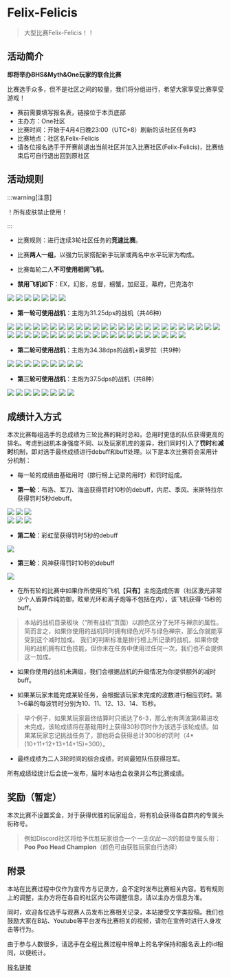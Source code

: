 # Felix-Felicis

> 大型比赛Felix-Felicis！！

## 活动简介

**即将举办BHS&Myth&One玩家的联合比赛**

比赛选手众多，但不是社区之间的较量，我们将分组进行，希望大家享受比赛享受游戏！

- 赛前需要填写报名表，链接位于本页底部
- 主办方：One社区
- 比赛时间：开始于4月4日晚23:00（UTC+8）刷新的该社区任务#3
- 比赛地点：社区名Felix-Felicis
- 请各位报名选手于开赛前退出当前社区并加入比赛社区(Felix-Felicis)，比赛结束后可自行退出回到原社区

## 活动规则

:::warning[注意]

！所有皮肤禁止使用！

:::

- 比赛规则：进行连续3轮社区任务的**竞速比赛**。
- 比赛**两人一组**，以强力玩家搭配新手玩家或两名中水平玩家为构成。
- 比赛每轮二人**不可使用相同飞机**。

- **禁用飞机如下**：EX，幻影，总督，螃蟹，加尼亚，幕府，巴克洛尔

<img src="/ships/ship_34.png" style={{zoom:0.25}}/>
<img src="/ships/ship_65.png" style={{zoom:0.25}}/>
<img src="/ships/ship_57.png" style={{zoom:0.25}}/>
<img src="/ships/ship_88.png" style={{zoom:0.25}}/>
<img src="/ships/ship_91.png" style={{zoom:0.25}}/>
<img src="/ships/ship_68.png" style={{zoom:0.25}}/>
<img src="/ships/ship_43.png" style={{zoom:0.25}}/>

- **第一轮可使用战机**：主炮为31.25dps的战机（共46种）

<img src="/ships/ship_1.png" style={{zoom:0.25}}/>
<img src="/ships/ship_3.png" style={{zoom:0.25}}/>
<img src="/ships/ship_4.png" style={{zoom:0.25}}/>
<img src="/ships/ship_5.png" style={{zoom:0.25}}/>
<img src="/ships/ship_11.png" style={{zoom:0.25}}/>
<img src="/ships/ship_16.png" style={{zoom:0.25}}/>
<img src="/ships/ship_19.png" style={{zoom:0.25}}/>
<img src="/ships/ship_20.png" style={{zoom:0.25}}/>
<img src="/ships/ship_22.png" style={{zoom:0.25}}/>
<img src="/ships/ship_24.png" style={{zoom:0.25}}/>
<img src="/ships/ship_25.png" style={{zoom:0.25}}/>
<img src="/ships/ship_26.png" style={{zoom:0.25}}/>
<img src="/ships/ship_32.png" style={{zoom:0.25}}/>
<img src="/ships/ship_33.png" style={{zoom:0.25}}/>
<img src="/ships/ship_39.png" style={{zoom:0.25}}/>
<img src="/ships/ship_41.png" style={{zoom:0.25}}/>
<img src="/ships/ship_42.png" style={{zoom:0.25}}/>
<img src="/ships/ship_44.png" style={{zoom:0.25}}/>
<img src="/ships/ship_45.png" style={{zoom:0.25}}/>
<img src="/ships/ship_47.png" style={{zoom:0.25}}/>
<img src="/ships/ship_50.png" style={{zoom:0.25}}/>
<img src="/ships/ship_51.png" style={{zoom:0.25}}/>
<img src="/ships/ship_52.png" style={{zoom:0.25}}/>
<img src="/ships/ship_53.png" style={{zoom:0.25}}/>
<img src="/ships/ship_55.png" style={{zoom:0.25}}/>
<img src="/ships/ship_58.png" style={{zoom:0.25}}/>
<img src="/ships/ship_59.png" style={{zoom:0.25}}/>
<img src="/ships/ship_61.png" style={{zoom:0.25}}/>
<img src="/ships/ship_62.png" style={{zoom:0.25}}/>
<img src="/ships/ship_64.png" style={{zoom:0.25}}/>
<img src="/ships/ship_67.png" style={{zoom:0.25}}/>
<img src="/ships/ship_70.png" style={{zoom:0.25}}/>
<img src="/ships/ship_73.png" style={{zoom:0.25}}/>
<img src="/ships/ship_77.png" style={{zoom:0.25}}/>
<img src="/ships/ship_78.png" style={{zoom:0.25}}/>
<img src="/ships/ship_79.png" style={{zoom:0.25}}/>
<img src="/ships/ship_83.png" style={{zoom:0.25}}/>
<img src="/ships/ship_84.png" style={{zoom:0.25}}/>
<img src="/ships/ship_85.png" style={{zoom:0.25}}/>
<img src="/ships/ship_87.png" style={{zoom:0.25}}/>
<img src="/ships/ship_92.png" style={{zoom:0.25}}/>
<img src="/ships/ship_93.png" style={{zoom:0.25}}/>
<img src="/ships/ship_94.png" style={{zoom:0.25}}/>
<img src="/ships/ship_96.png" style={{zoom:0.25}}/>
<img src="/ships/ship_97.png" style={{zoom:0.25}}/>
<img src="/ships/ship_98.png" style={{zoom:0.25}}/>

- **第二轮可使用战机**：主炮为34.38dps的战机+奥罗拉（共9种）

<img src="/ships/ship_2.png" style={{zoom:0.25}}/>
<img src="/ships/ship_8.png" style={{zoom:0.25}}/>
<img src="/ships/ship_9.png" style={{zoom:0.25}}/>
<img src="/ships/ship_29.png" style={{zoom:0.25}}/>
<img src="/ships/ship_30.png" style={{zoom:0.25}}/>
<img src="/ships/ship_31.png" style={{zoom:0.25}}/>
<img src="/ships/ship_35.png" style={{zoom:0.25}}/>
<img src="/ships/ship_37.png" style={{zoom:0.25}}/>
<img src="/ships/ship_49.png" style={{zoom:0.25}}/>

- **第三轮可使用战机**：主炮为37.5dps的战机（共8种）

<img src="/ships/ship_7.png" style={{zoom:0.25}}/>
<img src="/ships/ship_23.png" style={{zoom:0.25}}/>
<img src="/ships/ship_36.png" style={{zoom:0.25}}/>
<img src="/ships/ship_40.png" style={{zoom:0.25}}/>
<img src="/ships/ship_69.png" style={{zoom:0.25}}/>
<img src="/ships/ship_72.png" style={{zoom:0.25}}/>
<img src="/ships/ship_74.png" style={{zoom:0.25}}/>
<img src="/ships/ship_82.png" style={{zoom:0.25}}/>

## 成绩计入方式

本次比赛每组选手的总成绩为三轮比赛的耗时总和，总用时更低的队伍获得更高的排名。考虑到战机本身强度不同、以及玩家机库的差异，我们同时引入了**罚时**和**减时**机制，即对选手最终成绩进行debuff和buff处理。以下是本次比赛将会采用计分机制：

- 每一轮的成绩由基础用时（排行榜上记录的用时）和罚时组成。

- **第一轮**：布洛、军刀、海盗获得罚时10秒的debuff，内尼、季风、米斯特拉尔获得罚时5秒debuff。

<img src="/ships/ship_20.png" style={{zoom:0.25}}/>
<img src="/ships/ship_51.png" style={{zoom:0.25}}/>
<img src="/ships/ship_61.png" style={{zoom:0.25}}/>
<br/>
<img src="/ships/ship_84.png" style={{zoom:0.25}}/>
<img src="/ships/ship_98.png" style={{zoom:0.25}}/>
<img src="/ships/ship_94.png" style={{zoom:0.25}}/>

- **第二轮**：彩虹莹获得罚时5秒的debuff

<img src="/ships/ship_29.png" style={{zoom:0.25}}/>

- **第三轮**：风神获得罚时10秒的debuff

<img src="/ships/ship_7.png" style={{zoom:0.25}}/>

- 在所有轮的比赛中如果你所使用的飞机【**只有**】主炮造成伤害（社区激光非常少个人盾算作纯防御，眩晕光环和离子炮等不包括在内），该飞机获得-15秒的buff。

> 本站的战机目录板块（“所有战机”页面）以颜色区分了光环与禅宗的属性。简而言之，如果你使用的战机同时拥有绿色光环与绿色禅宗，那么你就能享受到这个减时加成。
> 我们的判断标准是排行榜上所记录的战机，如果你使用的战机拥有红色技能，但你未在任务中使用过任何一次，我们也不会提供这一加成。

- 如果你使用的战机未满级，我们会根据战机的升级情况为你提供额外的减时buff。

- 如果某玩家未能完成某轮任务，会根据该玩家未完成的波数进行相应罚时。第1~6幕的每波罚时分别为10、11、12、13、14、15秒。

> 举个例子，如果某玩家最终结算时只抵达了6-3，那么他有两波第6幕进攻未完成，该轮成绩将在基础用时上获得30秒罚时作为该选手该轮成绩。如果某玩家忘记挑战任务了，那他将会获得总计300秒的罚时（4*(10+11+12+13+14+15)=300）。

- 最终成绩为二人3轮时间的综合成绩，时间最短队伍获得冠军。

所有成绩经统计后会统一发布，届时本站也会收录并公布比赛成绩。

## 奖励（暂定）

本次比赛不设置奖金，对于获得优胜的玩家组合，将有机会获得各自群内的专属头衔称号。

> 例如Discord社区将给予优胜玩家组合一个*一生仅此一次*的超级专属头衔：**Poo Poo Head Champion**（颜色可由获胜玩家自行选择）

## 附录

本站在比赛过程中仅作为宣传方与记录方，会不定时发布比赛相关内容。若有规则上的调整，主办方将在各自的社区内公布调整信息，请以主办方信息为准。

同时，欢迎各位选手与观赛人员发布比赛相关记录，本站接受文字类投稿。我们也鼓励大家在B站、Youtube等平台发布比赛相关的视频，请勿在宣传时进行人身攻击等行为。

由于参与人数很多，请选手在全程比赛过程中榜单上的名字保持和报名表上的id相同，以便统计。

[报名链接](https://docs.qq.com/form/page/DQWxHZkFiWnpBZEZt)
